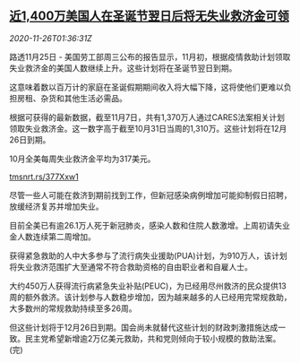 <!--1606357400000-->
[近1,400万美国人在圣诞节翌日后将无失业救济金可领](https://cn.reuters.com/article/us-jobless-claims-christmas-1126-idCNKBS286047)
------

<div><i>2020-11-26T01:36:31Z</i></div><p>路透11月25日 - 美国劳工部周三公布的报告显示，11月初，根据疫情救助计划领取失业救济金的美国人数继续上升。这些计划将在圣诞节翌日到期。</p><p>这意味着数以百万计的家庭在圣诞假期期间收入将大幅下降，这将使他们更难以负担房租、杂货和其他生活必需品。</p><p>根据可获得的最新数据，截至11月7日，共有1,370万人通过CARES法案相关计划领取失业救济金。这一数字高于截至10月31日当周的1,310万。这些计划将在12月26日到期。</p><p>10月全美每周失业救济金平均为317美元。</p><p><a href="https://tmsnrt.rs/377Xxw1">tmsnrt.rs/377Xxw1</a></p><p>尽管一些人可能在救济到期前找到工作，但新冠感染病例增加可能抑制假日招聘，放缓经济复苏并增加失业。</p><p>目前全美已有逾26.1万人死于新冠肺炎，感染人数和住院人数激增。上周初请失业金人数连续第二周增加。</p><p>获得紧急救助的人中大多参与了流行病失业援助(PUA)计划，为910万人，该计划将失业救济范围扩大至通常不符合救助资格的自由职业者和自雇人士。</p><p>大约450万人获得流行病紧急失业补贴(PEUC)，为已经用尽州救济的民众提供13周的额外救济。该计划参与人数稳步增加，因为越来越多的人已经用完常规救助，大多数州的常规救助持续至多26周。</p><p>但这些计划将于12月26日到期。国会尚未就替代这些计划的财政刺激措施达成一致。民主党希望新增逾2万亿美元救助，共和党则倾向于较小规模的救助法案。(完)</p>
